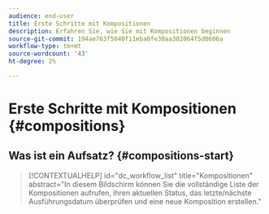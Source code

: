 ```yaml
---
audience: end-user
title: Erste Schritte mit Kompositionen
description: Erfahren Sie, wie Sie mit Kompositionen beginnen
source-git-commit: 194ae763f5040f11eba0fe30aa302064f5d0606a
workflow-type: tm+mt
source-wordcount: '43'
ht-degree: 2%

---
```


# Erste Schritte mit Kompositionen {#compositions}






## Was ist ein Aufsatz? {#compositions-start}


>[!CONTEXTUALHELP]
>id="dc_workflow_list"
>title="Kompositionen"
>abstract="In diesem Bildschirm können Sie die vollständige Liste der Kompositionen aufrufen, ihren aktuellen Status, das letzte/nächste Ausführungsdatum überprüfen und eine neue Komposition erstellen."



